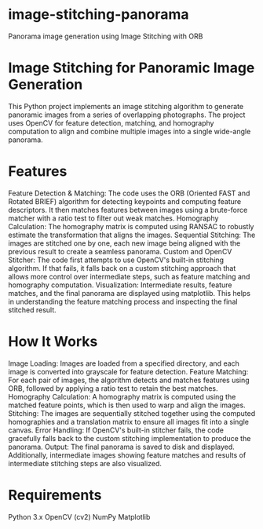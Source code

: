 # image-stitching-panorama
Panorama image generation using Image Stitching with ORB 

# Image Stitching for Panoramic Image Generation
This Python project implements an image stitching algorithm to generate panoramic images from a series of overlapping photographs. The project uses OpenCV for feature detection, matching, and homography computation to align and combine multiple images into a single wide-angle panorama.

# Features
Feature Detection & Matching: The code uses the ORB (Oriented FAST and Rotated BRIEF) algorithm for detecting keypoints and computing feature descriptors. It then matches features between images using a brute-force matcher with a ratio test to filter out weak matches.
Homography Calculation: The homography matrix is computed using RANSAC to robustly estimate the transformation that aligns the images.
Sequential Stitching: The images are stitched one by one, each new image being aligned with the previous result to create a seamless panorama.
Custom and OpenCV Stitcher: The code first attempts to use OpenCV's built-in stitching algorithm. If that fails, it falls back on a custom stitching approach that allows more control over intermediate steps, such as feature matching and homography computation.
Visualization: Intermediate results, feature matches, and the final panorama are displayed using matplotlib. This helps in understanding the feature matching process and inspecting the final stitched result.

# How It Works
Image Loading: Images are loaded from a specified directory, and each image is converted into grayscale for feature detection.
Feature Matching: For each pair of images, the algorithm detects and matches features using ORB, followed by applying a ratio test to retain the best matches.
Homography Calculation: A homography matrix is computed using the matched feature points, which is then used to warp and align the images.
Stitching: The images are sequentially stitched together using the computed homographies and a translation matrix to ensure all images fit into a single canvas.
Error Handling: If OpenCV's built-in stitcher fails, the code gracefully falls back to the custom stitching implementation to produce the panorama.
Output: The final panorama is saved to disk and displayed. Additionally, intermediate images showing feature matches and results of intermediate stitching steps are also visualized.

# Requirements
Python 3.x
OpenCV (cv2)
NumPy
Matplotlib
